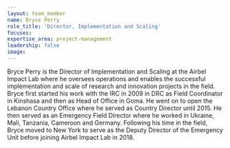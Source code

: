 ```yaml
---
layout: team_member
name: Bryce Perry
role_title: 'Director, Implementation and Scaling'
focuses:
expertise_area: project-management
leadership: false
image:
---
```


Bryce Perry is the Director of Implementation and Scaling at the Airbel Impact Lab where he oversees operations and enables the successful implementation and scale of research and innovation projects in the field. Bryce first started his work with the IRC in 2009 in DRC as Field Coordinator in Kinshasa and then as Head of Office in Goma. He went on to open the Lebanon Country Office where he served as Country Director until 2015. He then served as an Emergency Field Director where he worked in Ukraine, Mali, Tanzania, Cameroon and Germany. Following his time in the field, Bryce moved to New York to serve as the Deputy Director of the Emergency Unit before joining Airbel Impact Lab in 2018.